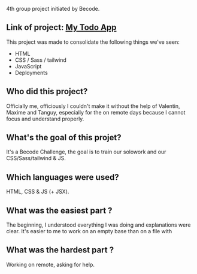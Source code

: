 4th group project initiated by Becode.

## Link of project: [My Todo App](https://polite-bubblegum-a46797.netlify.app/)

This project was made to consolidate the following things we've seen:

 - HTML 
 - CSS / Sass / tailwind
 - JavaScript
 - Deployments 

## Who did this project?
Officially me, officiously I couldn't make it without the help of Valentin, Maxime and Tanguy, especially for the on remote days because I cannot focus and understand properly.

## What's the goal of this projet?

It's a Becode Challenge, the goal is to train our solowork and our CSS/Sass/tailwind & JS.

## Which languages were used?

HTML, CSS & JS (+ JSX).

## What was the easiest part ?

The beginning, I understood everything I was doing and explanations were clear.
It's easier to me to work on an empty base than on a file with 

## What was the hardest part ?

Working on remote, asking for help.
